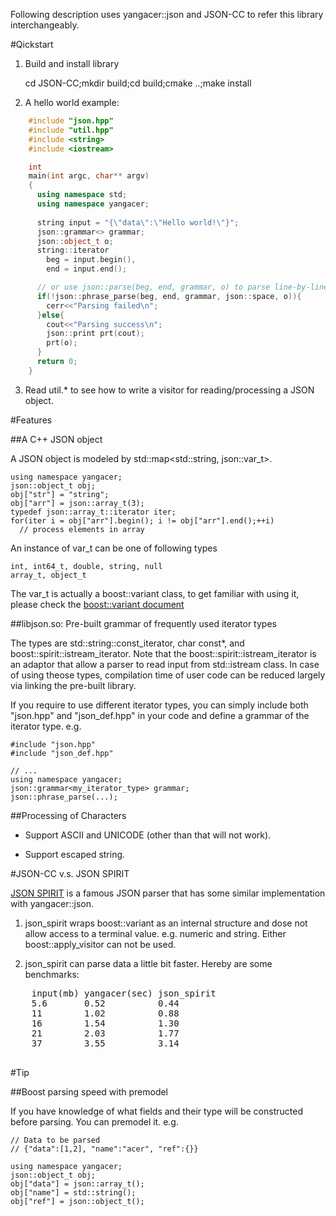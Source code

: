 <link href="markdown.css" rel="stylesheet" type="text/css"><link/>

Following description uses yangacer::json and JSON-CC to refer this library
interchangeably.

#Qickstart

1. Build and install library <p/>

    cd JSON-CC;mkdir build;cd build;cmake ..;make install

2. A hello world example:

```C++
    #include "json.hpp"
    #include "util.hpp"
    #include <string>
    #include <iostream>

    int 
    main(int argc, char** argv)
    {
      using namespace std;
      using namespace yangacer;
      
      string input = "{\"data\":\"Hello world!\"}";
      json::grammar<> grammar; 
      json::object_t o;
      string::iterator 
        beg = input.begin(),
        end = input.end();

      // or use json::parse(beg, end, grammar, o) to parse line-by-line
      if(!json::phrase_parse(beg, end, grammar, json::space, o)){ 
        cerr<<"Parsing failed\n";
      }else{
        cout<<"Parsing success\n";
        json::print prt(cout);
        prt(o);
      }
      return 0;
    }    
```
3. Read util.\* to see how to write a visitor for reading/processing a JSON
   object.

#Features

##A C++ JSON object 

A JSON object is modeled by std::map&lt;std::string, json::var\_t&gt;. 

    using namespace yangacer;
    json::object_t obj;
    obj["str"] = "string"; 
    obj["arr"] = json::array_t(3);
    typedef json::array_t::iterator iter;
    for(iter i = obj["arr"].begin(); i != obj["arr"].end();++i)
      // process elements in array

An instance of var\_t can be one of following types

    int, int64_t, double, string, null
    array_t, object_t

The var\_t is actually a boost::variant class, to get familiar with using it,
please check the [boost::variant
document](http://www.boost.org/doc/libs/1_49_0/doc/html/variant/tutorial.html)

##libjson.so: Pre-built grammar of frequently used iterator types

The types are std::string::const\_iterator, char const\*, and boost::spirit::istream\_iterator.
Note that the boost::spirit::istream\_iterator is an adaptor that allow a parser to
read input from std::istream class. In case of using theose types, compilation time of user code can be
reduced largely via linking the pre-built library.

If you require to use different iterator types, you can simply include both
"json.hpp" and "json\_def.hpp" in your code and define a grammar of the
iterator type. e.g.

    #include "json.hpp"
    #include "json_def.hpp"

    // ...
    using namespace yangacer;
    json::grammar<my_iterator_type> grammar;
    json::phrase_parse(...);

##Processing of Characters 
  
  - Support ASCII and UNICODE (other than that will not work). 

  - Support escaped string.

#JSON-CC v.s. JSON SPIRIT

[JSON SPIRIT](http://www.codeproject.com/Articles/20027/JSON-Spirit-A-C-JSON-Parser-Generator-Implemented) 
is a famous JSON parser that has some similar implementation with
yangacer::json.

1. json\_spirit wraps boost::variant as an internal structure and dose not
   allow access to a terminal value. e.g. numeric and string. Either
   boost::apply\_visitor can not be used.

2. json\_spirit can parse data a little bit faster. Hereby are some
   benchmarks:
  
  <pre>
    input(mb) yangacer(sec) json_spirit
    5.6       0.52          0.44
    11        1.02          0.88
    16        1.54          1.30
    21        2.03          1.77
    37        3.55          3.14
  </pre>

#Tip

##Boost parsing speed with premodel

  If you have knowledge of what fields and their type will be constructed
  before parsing. You can premodel it. e.g.

    // Data to be parsed
    // {"data":[1,2], "name":"acer", "ref":{}}

    using namespace yangacer;
    json::object_t obj;
    obj["data"] = json::array_t();
    obj["name"] = std::string();
    obj["ref"] = json::object_t();

